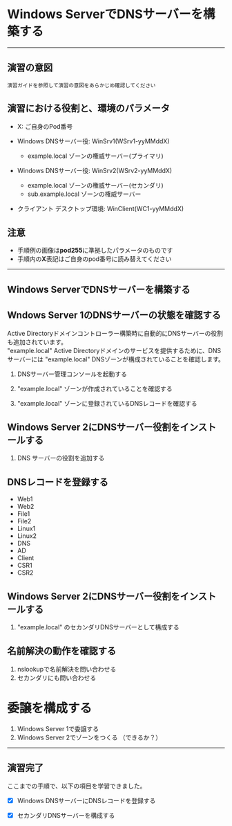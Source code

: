 
# Windows ServerでDNSサーバーを構築する

---

## 演習の意図
    演習ガイドを参照して演習の意図をあらかじめ確認してください

## 演習における役割と、環境のパラメータ
- X: ご自身のPod番号
- Windows DNSサーバー役: WinSrv1(WSrv1-yyMMddX)
    - example.local ゾーンの権威サーバー(プライマリ)  
- Windows DNSサーバー役: WinSrv2(WSrv2-yyMMddX)
    - example.local ゾーンの権威サーバー(セカンダリ)  
    - sub.example.local ゾーンの権威サーバー

- クライアント デスクトップ環境: WinClient(WC1-yyMMddX)

## 注意
- 手順例の画像は<B>pod255</B>に準拠したパラメータのものです
- 手順内の<B>X</B>表記はご自身のpod番号に読み替えてください

---

## Windows ServerでDNSサーバーを構築する   


## Wndows Server 1のDNSサーバーの状態を確認する
Active Directoryドメインコントローラー構築時に自動的にDNSサーバーの役割も追加されています。  
"example.local" Active Directoryドメインのサービスを提供するために、DNSサーバーには "example.local" DNSゾーンが構成されていることを確認します。  

1. DNSサーバー管理コンソールを起動する

    <!--
        Active DirectoryのセクションでDNSの学習を深堀しすぎるのを防止するために、Active Directory学習後にDNSを学習します。  
    -->

1. "example.local" ゾーンが作成されていることを確認する  
1. "example.local" ゾーンに登録されているDNSレコードを確認する  

## Windows Server 2にDNSサーバー役割をインストールする  
1. DNS サーバーの役割を追加する  

## DNSレコードを登録する  
- Web1
- Web2    
- File1 
- File2   
- Linux1  
- Linux2  
- DNS  
- AD  
- Client  
- CSR1  
- CSR2  

## Windows Server 2にDNSサーバー役割をインストールする  
1. "example.local" のセカンダリDNSサーバーとして構成する  

## 名前解決の動作を確認する  

1. nslookupで名前解決を問い合わせる  
1. セカンダリにも問い合わせる  
 


# 委譲を構成する
1. Windows Server 1で委譲する
1. Windows Server 2でゾーンをつくる （できるか？）

---  

## 演習完了  
ここまでの手順で、以下の項目を学習できました。  
- [x] Windows DNSサーバーにDNSレコードを登録する  
- [x] セカンダリDNSサーバーを構成する  

